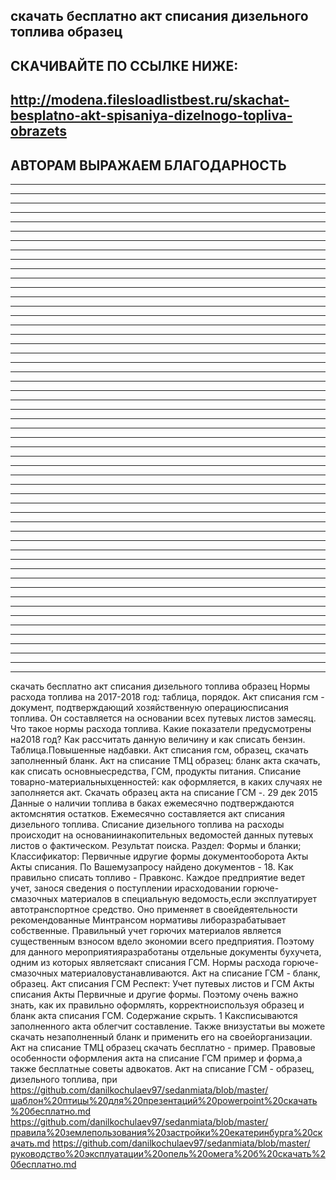 скачать бесплатно акт списания дизельного топлива образец
--------------------------------------------------
СКАЧИВАЙТЕ ПО ССЫЛКЕ НИЖЕ:
--------------------------------------------------
http://modena.filesloadlistbest.ru/skachat-besplatno-akt-spisaniya-dizelnogo-topliva-obrazets
--------------------------------------------------
АВТОРАМ ВЫРАЖАЕМ БЛАГОДАРНОСТЬ
--------------------------------------------------
--------------------------------------------------
--------------------------------------------------
--------------------------------------------------
--------------------------------------------------
--------------------------------------------------
--------------------------------------------------
--------------------------------------------------
--------------------------------------------------
--------------------------------------------------
--------------------------------------------------
--------------------------------------------------
--------------------------------------------------
--------------------------------------------------
--------------------------------------------------
--------------------------------------------------
--------------------------------------------------
--------------------------------------------------
--------------------------------------------------
--------------------------------------------------
--------------------------------------------------
--------------------------------------------------
--------------------------------------------------
--------------------------------------------------
--------------------------------------------------
--------------------------------------------------
--------------------------------------------------
--------------------------------------------------
--------------------------------------------------
--------------------------------------------------
--------------------------------------------------
--------------------------------------------------
--------------------------------------------------
--------------------------------------------------
--------------------------------------------------
--------------------------------------------------
--------------------------------------------------
--------------------------------------------------
--------------------------------------------------
--------------------------------------------------
--------------------------------------------------
--------------------------------------------------
--------------------------------------------------
--------------------------------------------------
--------------------------------------------------
--------------------------------------------------
--------------------------------------------------
--------------------------------------------------
--------------------------------------------------
--------------------------------------------------
--------------------------------------------------
--------------------------------------------------
--------------------------------------------------
--------------------------------------------------
скачать бесплатно акт списания дизельного топлива образец Нормы расхода топлива на 2017-2018 год: таблица, порядок. Акт списания гсм - документ, подтверждающий хозяйственную операциюсписания топлива. Он составляется на основании всех путевых листов замесяц. Что такое нормы расхода топлива. Какие показатели предусмотрены на2018 год? Как рассчитать данную величину и как списать бензин. Таблица.Повышенные надбавки. Акт списания гсм, образец, скачать заполненный бланк. Акт на списание ТМЦ образец: бланк акта скачать, как списать основныесредства, ГСМ, продукты питания. Списание товарно-материальныхценностей: как оформляется, в каких случаях не заполняется акт. Скачать образец акта на списание ГСМ -. 29 дек 2015  Данные о наличии топлива в баках ежемесячно подтверждаются актомснятия остатков. Ежемесячно составляется акт списания дизельного топлива. Списание дизельного топлива на расходы происходит на основаниинакопительных ведомостей данных путевых листов о фактическом. Результат поиска. Раздел: Формы и бланки; Классификатор: Первичные идругие формы документооборота  Акты  Акты списания. По Вашeмузапросу найдено документов - 18. Как правильно списать топливо - Правконс. Каждое предприятие ведет учет, занося сведения о поступлении ирасходовании горюче-смазочных материалов в специальную ведомость,если эксплуатирует автотранспортное средство. Оно применяет в своейдеятельности рекомендованные Минтрансом нормативы либоразрабатывает собственные. Правильный учет горючих материалов является существенным взносом вдело экономии всего предприятия. Поэтому для данного мероприятияразработаны отдельные документы бухучета, одним из которых являетсяакт списания ГСМ. Нормы расхода горюче-смазочных материаловустанавливаются. Акт на списание ГСМ - бланк, образец. Акт списания ГСМ  Респект: Учет путевых листов и ГСМ
Акты списания  Акты  Первичные и другие формы. Поэтому очень важно знать, как их правильно оформлять, корректноиспользуя образец и бланк акта списания ГСМ. Содержание скрыть. 1 Каксписываются  заполненного акта облегчит составление. Также внизустатьи вы можете скачать незаполненный бланк и применить его на своейорганизации. Акт на списание ТМЦ образец скачать бесплатно - пример. Правовые особенности оформления акта на списание ГСМ пример и форма,а также бесплатные советы адвокатов. Акт на списание ГСМ - образец, дизельного топлива, при
https://github.com/danilkochulaev97/sedanmiata/blob/master/шаблон%20птицы%20для%20презентаций%20powerpoint%20скачать%20бесплатно.md
https://github.com/danilkochulaev97/sedanmiata/blob/master/правила%20землепользования%20застройки%20екатеринбурга%20скачать.md
https://github.com/danilkochulaev97/sedanmiata/blob/master/руководство%20эксплуатации%20опель%20омега%20б%20скачать%20бесплатно.md
